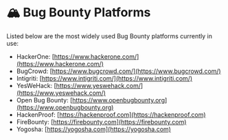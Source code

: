 # 🏔️ Bug Bounty Platforms

Listed below are the most widely used Bug Bounty platforms currently in use:

* HackerOne: [https://www.hackerone.com/](https://www.hackerone.com/)
* BugCrowd: [https://www.bugcrowd.com/](https://www.bugcrowd.com/)
* Intigriti: [https://www.intigriti.com/](https://www.intigriti.com/)
* YesWeHack: [https://www.yeswehack.com/](https://www.yeswehack.com/)
* Open Bug Bounty: [https://www.openbugbounty.org](https://www.openbugbounty.org)
* HackenProof: [https://hackenproof.com](https://hackenproof.com)
* FireBounty: [https://firebounty.com](https://firebounty.com)
* Yogosha: [https://yogosha.com](https://yogosha.com)
